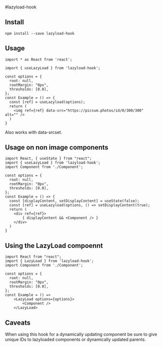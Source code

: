 #lazyload-hook

## Install
```
npm install --save lazyload-hook
```

## Usage

```
import * as React from 'react';

import { useLazyLoad } from 'lazyload-hook';

const options = {
  root: null,
  rootMargin: "0px",
  thresholds: [0.0],
};
const Example = () => {
  const [ref] = useLazyload(options);
  return (
    <img ref={ref} data-src="https://picsum.photos/id/0/300/300" alt="" />
  )
}
```

Also works with data-srcset.

## Usage on non image components

```
import React, { useState } from "react";
import { useLazyLoad } from 'lazyload-hook';
import Component from './Component';

const options = {
  root: null,
  rootMargin: "0px",
  thresholds: [0.0],
};
const Example = () => {
  const [displayContent, setDisplayContent] = useState(false);
  const [ref] = useLazyload(options, () => setDisplayContent(true);
  return (
    <div ref={ref}>
        { displayContent && <Component /> }
    </div>
  )
}
```

## Using the LazyLoad compoennt

```
import React from "react";
import { LazyLoad } from 'lazyload-hook';
import Component from './Component';

const options = {
  root: null,
  rootMargin: "0px",
  thresholds: [0.0],
};
const Example = () => 
    <LazyLoad options={options}>
        <Component />
    </LazyLoad>
```

## Caveats

When using this hook for a dynamically updating component be sure to give unique IDs to lazyloaded components or dynamically updated parents.

